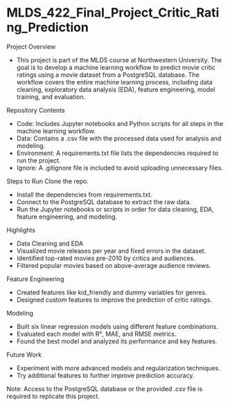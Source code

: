 # MLDS_422_Final_Project_Critic_Rating_Prediction

Project Overview
- This project is part of the MLDS course at Northwestern University. The goal is to develop a machine learning workflow to predict movie critic ratings using a movie dataset from a PostgreSQL database. The workflow covers the entire machine learning process, including data cleaning, exploratory data analysis (EDA), feature engineering, model training, and evaluation.

Repository Contents
- Code: Includes Jupyter notebooks and Python scripts for all steps in the machine learning workflow.
- Data: Contains a .csv file with the processed data used for analysis and modeling.
- Environment: A requirements.txt file lists the dependencies required to run the project.
- Ignore: A .gitignore file is included to avoid uploading unnecessary files.

Steps to Run
Clone the repo.
- Install the dependencies from requirements.txt.
- Connect to the PostgreSQL database to extract the raw data.
- Run the Jupyter notebooks or scripts in order for data cleaning, EDA, feature engineering, and modeling.

Highlights
- Data Cleaning and EDA
- Visualized movie releases per year and fixed errors in the dataset.
- Identified top-rated movies pre-2010 by critics and audiences.
- Filtered popular movies based on above-average audience reviews.

Feature Engineering
- Created features like kid_friendly and dummy variables for genres.
- Designed custom features to improve the prediction of critic ratings.

Modeling
- Built six linear regression models using different feature combinations.
- Evaluated each model with R², MAE, and RMSE metrics.
- Found the best model and analyzed its performance and key features.

Future Work
- Experiment with more advanced models and regularization techniques.
- Try additional features to further improve prediction accuracy.

Note: Access to the PostgreSQL database or the provided .csv file is required to replicate this project.
